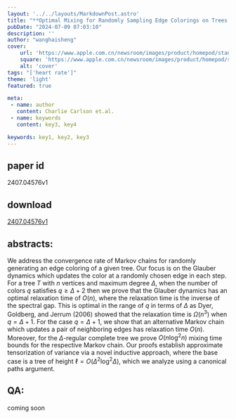 ```yaml
---
layout: '../../layouts/MarkdownPost.astro'
title: "**Optimal Mixing for Randomly Sampling Edge Colorings on Trees Down to the Max Degree**"
pubDate: "2024-07-09 07:03:10"
description: ''
author: "wanghaisheng"
cover:
    url: 'https://www.apple.com.cn/newsroom/images/product/homepod/standard/Apple-HomePod-hero-230118_big.jpg.large_2x.jpg'
    square: 'https://www.apple.com.cn/newsroom/images/product/homepod/standard/Apple-HomePod-hero-230118_big.jpg.large_2x.jpg'
    alt: 'cover'
tags: "['heart rate']" 
theme: 'light'
featured: true

meta:
 - name: author
   content: Charlie Carlson et.al.
 - name: keywords
   content: key3, key4

keywords: key1, key2, key3
---
```


## paper id
2407.04576v1
## download
[2407.04576v1](http://arxiv.org/abs/2407.04576v1)
## abstracts:
We address the convergence rate of Markov chains for randomly generating an edge coloring of a given tree. Our focus is on the Glauber dynamics which updates the color at a randomly chosen edge in each step. For a tree $T$ with $n$ vertices and maximum degree $\Delta$, when the number of colors $q$ satisfies $q\geq\Delta+2$ then we prove that the Glauber dynamics has an optimal relaxation time of $O(n)$, where the relaxation time is the inverse of the spectral gap. This is optimal in the range of $q$ in terms of $\Delta$ as Dyer, Goldberg, and Jerrum (2006) showed that the relaxation time is $\Omega(n^3)$ when $q=\Delta+1$. For the case $q=\Delta+1$, we show that an alternative Markov chain which updates a pair of neighboring edges has relaxation time $O(n)$. Moreover, for the $\Delta$-regular complete tree we prove $O(n\log^2{n})$ mixing time bounds for the respective Markov chain. Our proofs establish approximate tensorization of variance via a novel inductive approach, where the base case is a tree of height $\ell=O(\Delta^2\log^2{\Delta})$, which we analyze using a canonical paths argument.
## QA:
coming soon
